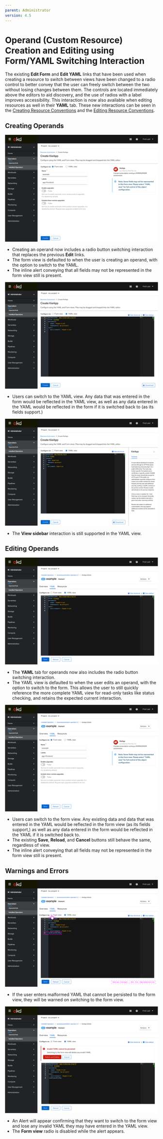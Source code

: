 ```yaml
---
parent: Administrator
version: 4.5
---
```


# Operand (Custom Resource) Creation and Editing using Form/YAML Switching Interaction

The existing **Edit Form** and **Edit YAML** links that have been used when creating a resource to switch between views have been changed to a radio control to better convey that the user can freely switch between the two without losing changes between them. The controls are located immediately above the editors to aid discovery, and the use of radios with a label improves accessibility. This interaction is now also available when editing resources as well in their **YAML** tab. These new interactions can be seen in the [Creating Resource Conventions](http://openshift.github.io/openshift-origin-design/conventions/documentation/create.html) and the [Editing Resource Conventions](http://openshift.github.io/openshift-origin-design/conventions/documentation/edit.html).

## Creating Operands

![Operand create form](img/1-1-createOperand-form.png)
- Creating an operand now includes a radio button switching interaction that replaces the previous **Edit** links.
- The form view is defaulted to when the user is creating an operand, with the option to switch to the YAML.
- The inline alert conveying that all fields may not be represented in the form view still is present.

![Operand create YAML](img/1-2-createOperand-yaml.png)
- Users can switch to the YAML view. Any data that was entered in the form would be reflected in the YAML view, as well as any data entered in the YAML would be reflected in the form if it is switched back to (as its fields support.)

![Operand create YAML sidebar](img/1-3-createOperand-yaml-sidebar.png)
- The **View sidebar** interaction is still supported in the YAML view.

## Editing Operands

![Operand edit form](img/2-1-editOperand-yaml.png)
- The **YAML** tab for operands now also includes the radio button switching interaction.
- The YAML view is defaulted to when the user edits an operand, with the option to switch to the form. This allows the user to still quickly reference the more complete YAML view for read-only tasks like status checking, and retains the expected current interaction.

![Operand edit yaml](img/2-2-editOperand-form.png)
- Users can switch to the form view. Any existing data and data that was entered in the YAML would be reflected in the form view (as its fields support,) as well as any data entered in the form would be reflected in the YAML if it is switched back to.
- The existing **Save**, **Reload**, and **Cancel** buttons still behave the same, regardless of view.
- The inline alert conveying that all fields may not be represented in the form view still is present.

## Warnings and Errors

![Warn invalid YAML](img/9-1-invalidYAML.png)
- If the user enters malformed YAML that cannot be persisted to the form view, they will be warned on switching to the form view.

![Warn invalid YAML](img/9-2-confirmAlert.png)
- An Alert will appear confirming that they want to switch to the form view and lose any invalid YAML they may have entered in the YAML view.
- The **Form view** radio is disabled while the alert appears.
